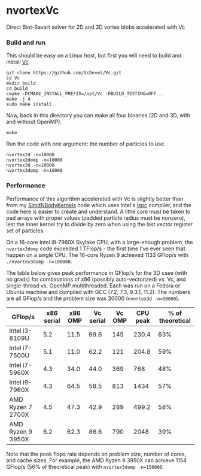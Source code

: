 # nvortexVc
Direct Biot-Savart solver for 2D and 3D vortex blobs accelerated with Vc

### Build and run
This should be easy on a Linux host, but first you will need to build and install [Vc](https://github.com/VcDevel/Vc).

    git clone https://github.com/VcDevel/Vc.git
    cd Vc
    mkdir build
    cd build
    cmake -DCMAKE_INSTALL_PREFIX=/opt/Vc -DBUILD_TESTING=OFF ..
    make -j 4
    sudo make install

Now, back in this directory you can make all four binaries (2D and 3D, with and without OpenMP).

    make

Run the code with one argument: the number of particles to use.

    nvortex2d -n=10000
    nvortex2domp -n=10000
    nvortex3d -n=10000
    nvortex3domp -n=10000

### Performance
Performance of this algorithm accelerated with Vc is slightly better than from my [SimdNBodyKernels](https://github.com/markstock/SimdNBodyKernels) code which uses Intel's [ispc](https://github.com/ispc/ispc/) compiler, and the code here is easier to create and understand. A little care must be taken to pad arrays with proper values (padded particle radius must be nonzero), lest the inner kernel try to divide by zero when using the last vector register set of particles.

On a 16-core Intel i9-7960X Skylake CPU, with a large-enough problem, the `nvortex3domp` code exceeded 1 TFlop/s - the first time I've ever seen that happen on a single CPU. The 16-core Ryzen 9 achieved 1133 GFlop/s with `./nvortex3domp -n=100000`.

The table below gives peak performance in GFlop/s for the 3D case (with no grads) for combinations of x86 (possibly auto-vectorized) vs. Vc, and single-thread vs. OpenMP multithreaded. Each was run on a Fedora or Ubuntu machine and compiled with GCC (7.2, 7.3, 9.3.1, 11.2). The numbers are all GFlop/s and the problem size was 30000 (`nvortex3d -n=30000`).

| GFlop/s           | x86 serial | x86 OMP | Vc serial | Vc OMP | CPU peak | % of theoretical |
|-------------------|------------|---------|-----------|--------|----------|------------------|
| Intel i3-8109U    |     5.2    |   11.5  |   69.6    |  145   |   230.4  |        63%       |
| Intel i7-7500U    |     5.1    |   11.0  |   62.2    |  121   |   204.8  |        59%       |
| Intel i7-5960X    |     4.3    |   34.0  |   44.0    |  369   |   768    |        48%       |
| Intel i9-7960X    |     4.3    |   64.5  |   58.5    |  813   |  1434    |        57%       |
| AMD Ryzen 7 2700X |     4.5    |   47.3  |   42.9    |  289   |   499.2  |        58%       |
| AMD Ryzen 9 3950X |     6.2    |   62.3  |   86.6    |  790   |  2048    |        39%       |

Note that the peak flops rate depends on problem size, number of cores, and cache sizes. For example, the AMD Ryzen 9 3950X can achieve 1154 GFlop/s (56% of theoretical peak) with `nvortex3domp -n=150000`.

